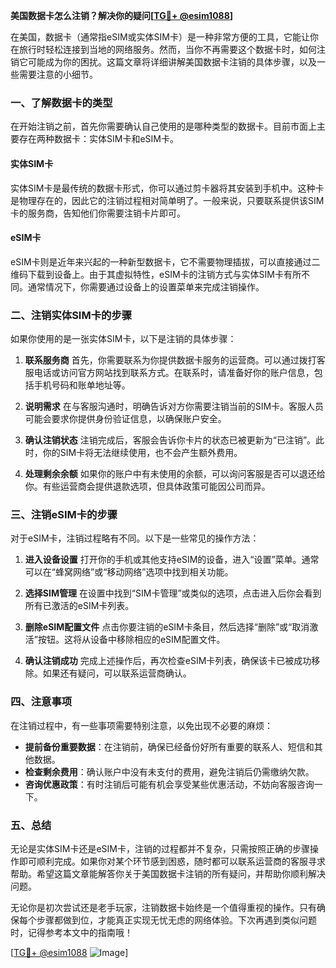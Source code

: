 **美国数据卡怎么注销？解决你的疑问[[TG💪+ @esim1088](https://t.me/s/esim1088)]**

在美国，数据卡（通常指eSIM或实体SIM卡）是一种非常方便的工具，它能让你在旅行时轻松连接到当地的网络服务。然而，当你不再需要这个数据卡时，如何注销它可能成为你的困扰。这篇文章将详细讲解美国数据卡注销的具体步骤，以及一些需要注意的小细节。

### 一、了解数据卡的类型

在开始注销之前，首先你需要确认自己使用的是哪种类型的数据卡。目前市面上主要存在两种数据卡：实体SIM卡和eSIM卡。

#### 实体SIM卡

实体SIM卡是最传统的数据卡形式，你可以通过剪卡器将其安装到手机中。这种卡是物理存在的，因此它的注销过程相对简单明了。一般来说，只要联系提供该SIM卡的服务商，告知他们你需要注销卡片即可。

#### eSIM卡

eSIM卡则是近年来兴起的一种新型数据卡，它不需要物理插拔，可以直接通过二维码下载到设备上。由于其虚拟特性，eSIM卡的注销方式与实体SIM卡有所不同。通常情况下，你需要通过设备上的设置菜单来完成注销操作。

### 二、注销实体SIM卡的步骤

如果你使用的是一张实体SIM卡，以下是注销的具体步骤：

1. **联系服务商**
   首先，你需要联系为你提供数据卡服务的运营商。可以通过拨打客服电话或访问官方网站找到联系方式。在联系时，请准备好你的账户信息，包括手机号码和账单地址等。

2. **说明需求**
   在与客服沟通时，明确告诉对方你需要注销当前的SIM卡。客服人员可能会要求你提供身份验证信息，以确保账户安全。

3. **确认注销状态**
   注销完成后，客服会告诉你卡片的状态已被更新为“已注销”。此时，你的SIM卡将无法继续使用，也不会产生额外费用。

4. **处理剩余余额**
   如果你的账户中有未使用的余额，可以询问客服是否可以退还给你。有些运营商会提供退款选项，但具体政策可能因公司而异。

### 三、注销eSIM卡的步骤

对于eSIM卡，注销过程略有不同。以下是一些常见的操作方法：

1. **进入设备设置**
   打开你的手机或其他支持eSIM的设备，进入“设置”菜单。通常可以在“蜂窝网络”或“移动网络”选项中找到相关功能。

2. **选择SIM管理**
   在设置中找到“SIM卡管理”或类似的选项，点击进入后你会看到所有已激活的eSIM卡列表。

3. **删除eSIM配置文件**
   点击你要注销的eSIM卡条目，然后选择“删除”或“取消激活”按钮。这将从设备中移除相应的eSIM配置文件。

4. **确认注销成功**
   完成上述操作后，再次检查eSIM卡列表，确保该卡已被成功移除。如果还有疑问，可以联系运营商确认。

### 四、注意事项

在注销过程中，有一些事项需要特别注意，以免出现不必要的麻烦：

- **提前备份重要数据**：在注销前，确保已经备份好所有重要的联系人、短信和其他数据。
- **检查剩余费用**：确认账户中没有未支付的费用，避免注销后仍需缴纳欠款。
- **咨询优惠政策**：有时注销后可能有机会享受某些优惠活动，不妨向客服咨询一下。

### 五、总结

无论是实体SIM卡还是eSIM卡，注销的过程都并不复杂，只需按照正确的步骤操作即可顺利完成。如果你对某个环节感到困惑，随时都可以联系运营商的客服寻求帮助。希望这篇文章能解答你关于美国数据卡注销的所有疑问，并帮助你顺利解决问题。

无论你是初次尝试还是老手玩家，注销数据卡始终是一个值得重视的操作。只有确保每个步骤都做到位，才能真正实现无忧无虑的网络体验。下次再遇到类似问题时，记得参考本文中的指南哦！

[[TG💪+ @esim1088](https://t.me/s/esim1088) ![Image](https://i.postimg.cc/4NQfJmqS/Snipaste-2025-05-13-00-14-12.png)]